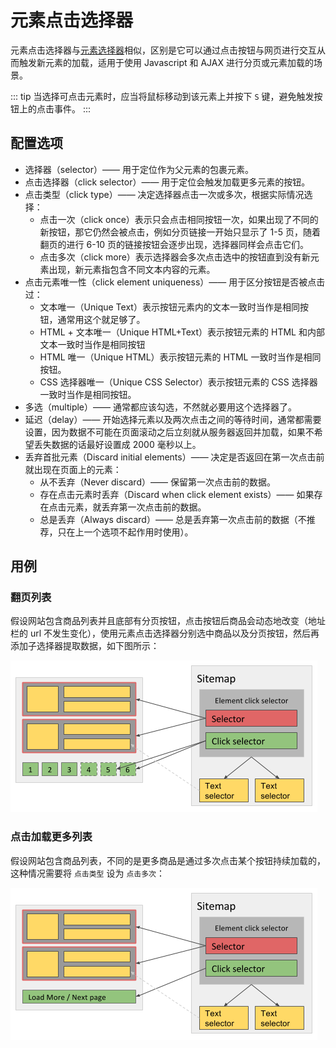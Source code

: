 # 元素点击选择器
元素点击选择器与[元素选择器](/tutorial/element-selector.html)相似，区别是它可以通过点击按钮与网页进行交互从而触发新元素的加载，适用于使用 Javascript 和 AJAX 进行分页或元素加载的场景。

::: tip 
当选择可点击元素时，应当将鼠标移动到该元素上并按下 `S` 键，避免触发按钮上的点击事件。
:::

## 配置选项
- 选择器（selector）—— 用于定位作为父元素的包裹元素。
- 点击选择器（click selector）—— 用于定位会触发加载更多元素的按钮。
- 点击类型（click type）—— 决定选择器点击一次或多次，根据实际情况选择：
    - 点击一次（click once）表示只会点击相同按钮一次，如果出现了不同的新按钮，那它仍然会被点击，例如分页链接一开始只显示了 1-5 页，随着翻页的进行 6-10 页的链接按钮会逐步出现，选择器同样会点击它们。
    - 点击多次（click more）表示选择器会多次点击选中的按钮直到没有新元素出现，新元素指包含不同文本内容的元素。
- 点击元素唯一性（click element uniqueness）—— 用于区分按钮是否被点击过：
    - 文本唯一（Unique Text）表示按钮元素内的文本一致时当作是相同按钮，通常用这个就足够了。
    - HTML + 文本唯一（Unique HTML+Text）表示按钮元素的 HTML 和内部文本一致时当作是相同按钮
    - HTML 唯一（Unique HTML）表示按钮元素的 HTML 一致时当作是相同按钮。
    - CSS 选择器唯一（Unique CSS Selector）表示按钮元素的 CSS 选择器一致时当作是相同按钮。
- 多选（multiple）—— 通常都应该勾选，不然就必要用这个选择器了。
- 延迟（delay）—— 开始选择元素以及两次点击之间的等待时间，通常都需要设置，因为数据不可能在页面滚动之后立刻就从服务器返回并加载，如果不希望丢失数据的话最好设置成 2000 毫秒以上。
- 丢弃首批元素（Discard initial elements）—— 决定是否返回在第一次点击前就出现在页面上的元素：
    - 从不丢弃（Never discard）—— 保留第一次点击前的数据。
    - 存在点击元素时丢弃（Discard when click element exists）—— 如果存在点击元素，就丢弃第一次点击前的数据。
    - 总是丢弃（Always discard）—— 总是丢弃第一次点击前的数据（不推荐，只在上一个选项不起作用时使用）。

## 用例
### 翻页列表
假设网站包含商品列表并且底部有分页按钮，点击按钮后商品会动态地改变（地址栏的 url 不发生变化），使用元素点击选择器分别选中商品以及分页按钮，然后再添加子选择器提取数据，如下图所示：

![](./images/element-click-selector-case1.png)

### 点击加载更多列表
假设网站包含商品列表，不同的是更多商品是通过多次点击某个按钮持续加载的，这种情况需要将 `点击类型` 设为 `点击多次`：

![](./images/element-click-selector-case2.png)